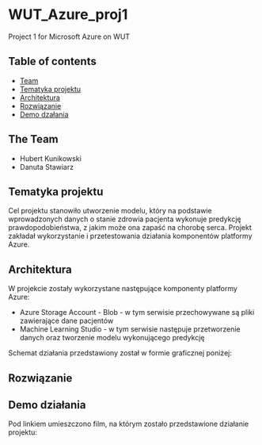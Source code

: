# WUT_Azure_proj1
Project 1 for Microsoft Azure on WUT

## Table of contents
* [Team](#the-team)
* [Tematyka projektu](#tematyka-projektu)
* [Architektura](#architektura)
* [Rozwiązanie](#rozwiązanie)
* [Demo dzałania](#demo-działania)

## The Team
* Hubert Kunikowski
* Danuta Stawiarz

## Tematyka projektu
Cel projektu stanowiło utworzenie modelu, który na podstawie wprowadzonych danych o stanie zdrowia pacjenta wykonuje predykcję prawdopodobieństwa, z jakim może ona zapaść na chorobę serca.
Projekt zakładał wykorzystanie i przetestowania działania komponentów platformy Azure.

## Architektura
W projekcie zostały wykorzystane następujące komponenty platformy Azure:
* Azure Storage Account - Blob - w tym serwisie przechowywane są pliki zawierające dane pacjentów
* Machine Learning Studio - w tym serwisie następuje przetworzenie danych oraz tworzenie modelu wykonującego predykcję

Schemat działania przedstawiony został w formie graficznej poniżej:

## Rozwiązanie


## Demo działania
Pod linkiem umieszczono film, na którym zostało przedstawione działanie projektu:




